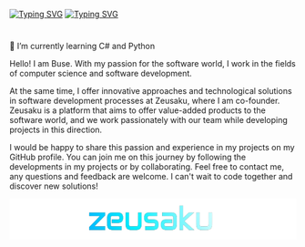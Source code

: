 [![Typing SVG](https://readme-typing-svg.demolab.com?font=zekton&pause=1000&center=true&vCenter=true&repeat=false&random=false&width=900&lines=Hello+World+%F0%9F%91%8B)](https://zeusaku.com)
[![Typing SVG](https://readme-typing-svg.demolab.com?font=zekton&pause=1000&center=true&vCenter=true&repeat=false&random=false&width=900&lines=I'm+Buse+Gonek+%7C+Zeusaku)](https://zeusaku.com)
# 
 🌱 I’m currently learning C# and Python

Hello! I am Buse.
With my passion for the software world, I work in the fields of computer science and software development.

At the same time, I offer innovative approaches and technological solutions in software development processes at Zeusaku, where I am co-founder. Zeusaku is a platform that aims to offer value-added products to the software world, and we work passionately with our team while developing projects in this direction.

I would be happy to share this passion and experience in my projects on my GitHub profile. You can join me on this journey by following the developments in my projects or by collaborating. Feel free to contact me, any questions and feedback are welcome. I can't wait to code together and discover new solutions!

<!---
busegonek/busegonek is a ✨ special ✨ repository because its `README.md` (this file) appears on your GitHub profile.
You can click the Preview link to take a look at your changes.
--->
 <p align="center">
  <img src="Zeusaku.png" alt="Zeusaku" width="900">
</p>


